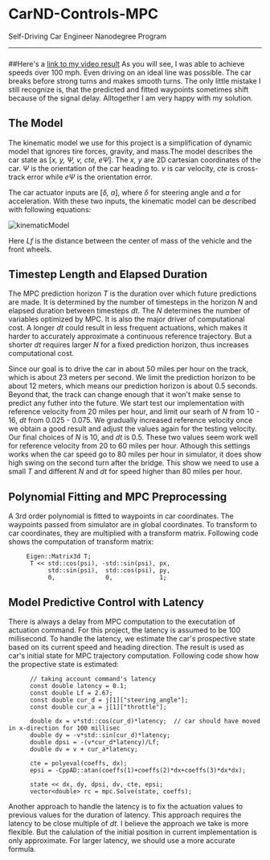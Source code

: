 [video1]: ./MPC_video

# CarND-Controls-MPC
Self-Driving Car Engineer Nanodegree Program

---
###
##Here's a [link to my video result](./MPC_video)
As you will see, I was able to achieve speeds over 100 mph. Even driving on an ideal line was possible. The car breaks before strong turns and makes smooth turns.
The only little mistake I still recognize is, that the predicted and fitted waypoints sometimes shift because of the signal delay. Alltogether I am very happy with my solution.

## The Model

The kinematic model we use for this project is a simplification of dynamic model that ignores tire forces, gravity, and mass.The model describes the car state as [*x, y, &#936;, v, cte, e&#936;*]. The *x, y* are 2D cartesian coordinates of the car. *&#936;* is the orientation of the car heading to. *v* is car velocity, *cte* is cross-track error while *e&#936;* is the orientation error.

The car actuator inputs are [*&#948;, a*], where *&#948;* for steering angle and *a* for acceleration. With these two inputs, the kinematic model can be described with following equations:

![kinematicModel](images/model_equations.png)

Here *Lf* is the distance between the center of mass of the vehicle and the front wheels.

## Timestep Length and Elapsed Duration

The MPC prediction horizon *T* is the duration over which future predictions are made. It is determined by the number of timesteps in the horizon *N* and elapsed duration between timesteps *dt*. The *N* determines the number of variables optimized by MPC. It is also the major driver of computational cost. A longer *dt* could result in less frequent actuations, which makes it harder to accurately approximate a continuous reference trajectory. But a shorter *dt* requires larger *N* for a fixed prediction horizon, thus increases computational cost.

Since our goal is to drive the car in about 50 miles per hour on the track, which is about 23 meters per second. We limit the prediction horizon to be about 12 meters, which means our prediction horizon is about 0.5 seconds. Beyond that, the track can change enough that it won't make sense to predict any futher into the future. We start test our implementation with reference velocity from 20 miles per hour, and limit our searh of *N* from 10 - 16, *dt* from 0.025 - 0.075. We gradually increased reference velocity once we obtain a good result and adjust the values again for the testing velocity. Our final choices of *N* is 10, and *dt* is 0.5. These two values seem work well for reference velocity from 20 to 60 miles per hour. Athough this settings works when the car speed go to 80 miles per hour in simulator, it does show high swing on the second turn after the bridge. This show we need to use a small *T* and different *N* and *dt* for speed higher than 80 miles per hour. 

## Polynomial Fitting and MPC Preprocessing

A 3rd order polynomial is fitted to waypoints in car coordinates. The waypoints passed from simulator are in global coordinates. To transform to car coordinates, they are multiplied with a transform matrix. Following code shows the computation of transform matrix:

         Eigen::Matrix3d T;
          T << std::cos(psi), -std::sin(psi), px,
               std::sin(psi),  std::cos(psi), py,
               0,              0,             1;     

## Model Predictive Control with Latency

There is always a delay from MPC computation to the executation of actuation command. For this project, the latency is assumed to be 100 millisecond. To handle the latency, we estimate the car's prospective state based on its current speed and heading direction. The result is used as car's initial state for MPC trajectory computation. Following code show how the propective state is estimated:

          // taking account command's latency
          const double latency = 0.1;
          const double Lf = 2.67;
          const double cur_d = j[1]["steering_angle"];
          const double cur_a = j[1]["throttle"];

          double dx = v*std::cos(cur_d)*latency;  // car should have moved in x-direction for 100 millisec
          double dy = -v*std::sin(cur_d)*latency;
          double dpsi = -(v*cur_d*latency)/Lf;
          double dv = v + cur_a*latency;
          
          cte = polyeval(coeffs, dx);
          epsi = -CppAD::atan(coeffs(1)+coeffs(2)*dx+coeffs(3)*dx*dx);

          state << dx, dy, dpsi, dv, cte, epsi;
          vector<double> rc = mpc.Solve(state, coeffs);

Another approach to handle the latency is to fix the actuation values to previous values for the duration of latency. This approach requires the latency to be close multiple of *dt*. I believe the approach we take is more flexible. But the calulation of the initial position in current implementation is only approximate. For larger latency, we should use a more accurate formula.


